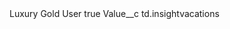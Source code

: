 <?xml version="1.0" encoding="UTF-8"?>
<CustomMetadata xmlns="http://soap.sforce.com/2006/04/metadata" xmlns:xsi="http://www.w3.org/2001/XMLSchema-instance" xmlns:xsd="http://www.w3.org/2001/XMLSchema">
    <label>Luxury Gold User</label>
    <protected>true</protected>
    <values>
        <field>Value__c</field>
        <value xsi:type="xsd:string">td.insightvacations</value>
    </values>
</CustomMetadata>
